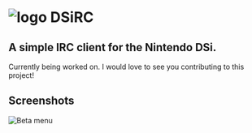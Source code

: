 # ![logo](https://raw.githubusercontent.com/Apfel/DSiRC/master/icon.bmp) DSiRC
## **A simple IRC client for the Nintendo DSi.**

Currently being worked on. I would love to see you contributing to this project!

## Screenshots
![Beta menu](https://cdn.discordapp.com/attachments/351097309926391839/518561159234846730/DSiRC.png)
